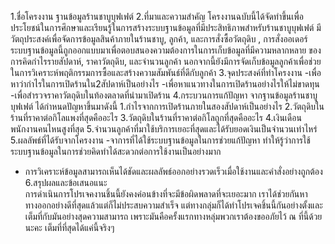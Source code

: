 1.ชื่อโครงงาน
ฐานข้อมูลร้านชาบูบุฟเฟต์
2.ที่มาและความสำคัญ
โครงงานฉบับนี้ได้จัดทำขึ้นเพื่อประโยชน์ในการศึกษาและเรียนรู้ในการสร้างระบบฐานข้อมูลที่มีประสิทธิภาพสำหรับร้านชาบูบุฟเฟต์ มีวัตถุประสงค์เพื่อจัดการข้อมูลสินค้าภายในร้านชาบู, ลูกค้า, และการสั่งซื้อวัตถุดิบ , การสั่งออเดอร์ ระบบฐานข้อมูลนี้ถูกออกแบบมาเพื่อตอบสนองความต้องการในการเก็บข้อมูลที่มีความหลากหลาย ของการคิดกำไรรายสัปดาห์, ราคาวัตถุดิบ, และจำนวนลูกค้า นอกจากนี้ยังมีการจัดเก็บข้อมูลลูกค้าเพื่อช่วยในการวิเคราะห์พฤติกรรมการซื้อและสร้างความสัมพันธ์ที่ดีกับลูกค้า
3.จุดประสงค์ที่ทำโครงงาน
-เพื่อหาว่ากำไรในการเปิดร้านใน2สัปดาห์เป็นอย่างไร
-เพื่อหาแนวทางในการเปิดร้านอย่างไรให้ไม่ขาดทุน
-เพื่อสำรวจราคาวัตถุดิบในท้องตลาดที่นำมาเปิดร้าน
4.กระบวนการแก้ปัญหา
จากฐานข้อมูลร้านชาบูบุฟเฟต์ ได้กำหนดปัญหาขึ้นมาดังนี้
1.กำไรจากการเปิดร้านภายในสองสัปดาห์เป็นอย่างไร
2.วัตถุดิบในร้านที่ราคาต่อกิโลแพงที่สุดคืออะไร
3.วัตถุดิบในร้านที่ราคาต่อกิโลถูกที่สุดคืออะไร
4.เงินเดือนพนักงานคนไหนสูงที่สุด
5.จำนวนลูกค้าที่มาใช้บริการเยอะที่สุดและได้รับยอดเงินเป็นจำนวนเท่าไหร่
5.ผลลัพธ์ที่ได้รับจากโครงงาน
-จาการที่ได้ใช้ระบบฐานข้อมูลในการช่วยแก้ปัญหา ทำให้รู้ว่าการใช้ระบบฐานข้อมูลในการช่วยคิดทำได้สะดวกต่อการใช้งานเป็นอย่างมาก
- การวิเคราะห์ข้อมูลสามารถเห็นได้ชัดและผลลัพธ์ออกอย่างรวดเร็วเมื่อใช้งานและคำสั่งอย่างถูกต้อง
6.สรุปผลและข้อเสนอแนะ 	
การดำเนินการโปรเจคงานชิ้นนี้ยังคงค่อนข้างที่จะมีข้อผิดพลาดที่จะเยอะมาก เราได้ช่วยกันหาทางออกอย่างดีที่สุดแล้วแต่ก็ไม่ประสบความสำเร็จ แต่ทางกลุ่มก็ได้ทำโปรเจคชิ้นนี้กันอย่างตั้งและเต็มที่กับมันอย่างสุดความสามารถ เพราะมันคือครั้งแรกทางหลุ่มพวกเราต้องขออภัยไว้ ณ ที่นี้ด้วยนะคะ เต็มที่ที่สุดได้แค่นี้จริงๆ
